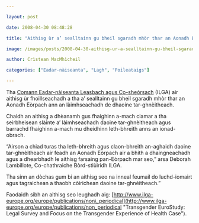 ```yaml
---

layout: post

date: 2008-04-30 08:48:28

title: "Aithisg ùr a’ sealltainn gu bheil sgaradh mhòr thar an Aonadh Eòrpach ann an làimhseachadh de dhaoine tar-ghnèitheach"

image: /images/posts/2008-04-30-aithisg-ur-a-sealltainn-gu-bheil-sgaradh-mhor-thar-an-aonadh-eorpach-ann-an-laimhseachadh-de-dhaoine-tar-ghneitheach.webp

author: Crìstean MacMhìcheil

categories: ["Eadar-nàiseanta", "Lagh", "Poileataigs"]

---
```


Tha [Comann Eadar-nàiseanta Leasbach agus Co-sheòrsach](http://www.ilga.org/ "An làrach-lìn aig Comann Eadar-nàiseanta nan Leasbaich is Daoine Co-sheòrsach") (ILGA) air aithisg ùr fhoillseachadh a tha a’ sealltainn gu bheil sgaradh mhòr thar an Aonadh Eòrpach ann an làimhseachadh de dhaoine tar-ghnèitheach.

Chaidh an aithisg a dhèanamh gus fhaighinn a-mach ciamar a tha seirbheisean slàinte a’ làimhseachadh daoine tar-ghnèitheach agus barrachd fhaighinn a-mach mu dheidhinn leth-bhreith anns an ionad-obrach.

“Airson a chiad turas tha leth-bhreith agus claon-bhreith an-aghaidh daoine tar-ghnèitheach air feadh an Aonadh Eòrpach air a bhith a dhaingneachadh agus a dhearbhadh le aithisg farsaing pan-Eòrpach mar seo,” arsa Deborah Lambillote, Co-chathraiche Bòrd-stiùiridh ILGA.

Tha sinn an dòchas gum bi an aithisg seo na inneal feumail do luchd-iomairt agus tagraichean a thaobh còirichean daoine tar-ghnèitheach.”

Faodaidh sibh an aithisg seo leughadh aig: [http://www.ilga-europe.org/europe/publications/non\_periodical](http://www.ilga-europe.org/europe/publications/non_periodical "Transgender EuroStudy: Legal Survey and Focus on the Transgender Experience of Health Case").
